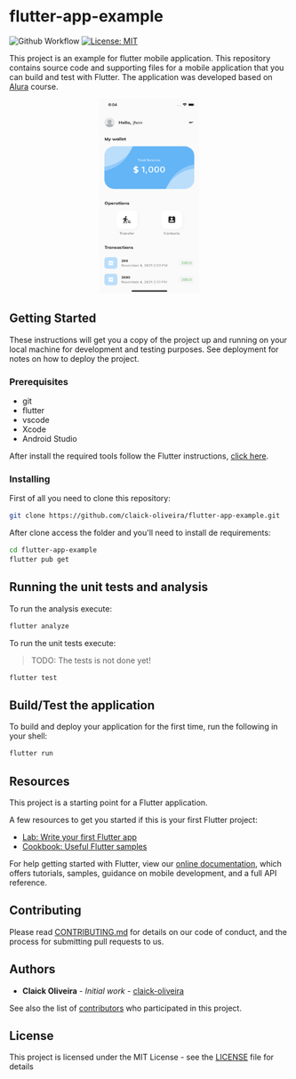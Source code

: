 # flutter-app-example

![Github Workflow](https://github.com/claick-oliveira/flutter-app-example/workflows/Flutter/badge.svg)
[![License: MIT](https://img.shields.io/badge/License-MIT-blue.svg)](https://opensource.org/licenses/MIT)

This project is an example for flutter mobile application. This repository contains source code and supporting files for a mobile application that you can build and test with Flutter. The application was developed based on [Alura](https://www.alura.com.br/formacao-flutter) course.

<p align="center">
  <img width="180" height="350" src="images/Simulator_Screen_Shot.png">
</p>

## Getting Started

These instructions will get you a copy of the project up and running on your local machine for development and testing purposes. See deployment for notes on how to deploy the project.

### Prerequisites

- git
- flutter
- vscode
- Xcode
- Android Studio

After install the required tools follow the Flutter instructions, [click here](https://flutter.dev/docs/get-started/install).

### Installing

First of all you need to clone this repository:

``` bash
git clone https://github.com/claick-oliveira/flutter-app-example.git
```

After clone access the folder and you'll need to install de requirements:

```bash
cd flutter-app-example
flutter pub get
```

## Running the unit tests and analysis

To run the analysis execute:

```bash
flutter analyze
```

To run the unit tests execute:

> TODO: The tests is not done yet!

```bash
flutter test
```

## Build/Test the application

To build and deploy your application for the first time, run the following in your shell:

```bash
flutter run
```

## Resources

This project is a starting point for a Flutter application.

A few resources to get you started if this is your first Flutter project:

- [Lab: Write your first Flutter app](https://flutter.dev/docs/get-started/codelab)
- [Cookbook: Useful Flutter samples](https://flutter.dev/docs/cookbook)

For help getting started with Flutter, view our
[online documentation](https://flutter.dev/docs), which offers tutorials,
samples, guidance on mobile development, and a full API reference.

## Contributing

Please read [CONTRIBUTING.md](https://github.com/claick-oliveira/flutter-app-example/blob/main/CONTRIBUTING.md) for details on our code of conduct, and the process for submitting pull requests to us.

## Authors

- **Claick Oliveira** - *Initial work* - [claick-oliveira](https://github.com/claick-oliveira)

See also the list of [contributors](https://github.com/claick-oliveira/flutter-app-example/contributors) who participated in this project.

## License

This project is licensed under the MIT License - see the [LICENSE](LICENSE) file for details
